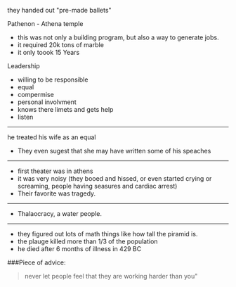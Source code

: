 they handed out "pre-made ballets"

Pathenon - Athena temple

- this was not only a building program, but also a way to generate jobs.
- it required 20k tons of marble 
- it only toook 15 Years 

Leadership

- willing to be responsible
- equal
- compermise
- personal involvment
- knows there limets and gets help
- listen

---

he treated his wife as an equal

- They even sugest that she may have written some of his speaches

---

- first theater was in athens
- it was very noisy (they booed and hissed, or even started crying or screaming, people having seasures and cardiac arrest)
- Their favorite was tragedy.

---

- Thalaocracy, a water people.

---

- they figured out lots of math things like how tall the piramid is.
- the plauge killed more than 1/3 of the population
- he died after 6 months of illness in 429 BC

###Piece of advice: 

> never let people feel that they are working harder than you"